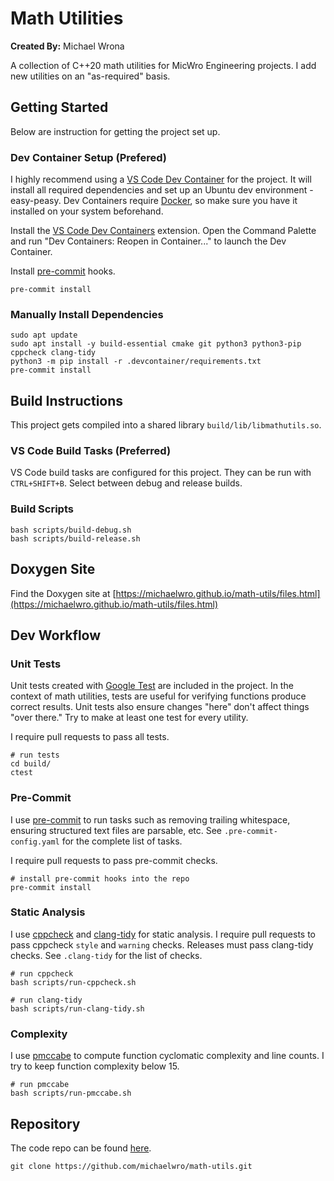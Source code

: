 # Math Utilities

**Created By:** Michael Wrona

A collection of C++20 math utilities for MicWro Engineering projects. I add new utilities on an "as-required" basis.

## Getting Started

Below are instruction for getting the project set up.

### Dev Container Setup (Prefered)

I highly recommend using a [VS Code Dev Container](https://code.visualstudio.com/docs/devcontainers/containers) for the project. It will install all required dependencies and set up an Ubuntu dev environment - easy-peasy. Dev Containers require [Docker](https://docs.docker.com/engine/install/), so make sure you have it installed on your system beforehand.

Install the [VS Code Dev Containers](vscode:extension/ms-vscode-remote.remote-containers) extension. Open the Command Palette and run "Dev Containers: Reopen in Container..." to launch the Dev Container.

Install [pre-commit](https://pre-commit.com/) hooks.

```shell
pre-commit install
```

### Manually Install Dependencies

```shell
sudo apt update
sudo apt install -y build-essential cmake git python3 python3-pip cppcheck clang-tidy
python3 -m pip install -r .devcontainer/requirements.txt
pre-commit install
```

## Build Instructions

This project gets compiled into a shared library `build/lib/libmathutils.so`.

### VS Code Build Tasks (Preferred)

VS Code build tasks are configured for this project. They can be run with `CTRL+SHIFT+B`. Select between debug and release builds.

### Build Scripts

```shell
bash scripts/build-debug.sh
bash scripts/build-release.sh
```

## Doxygen Site

Find the Doxygen site at [https://michaelwro.github.io/math-utils/files.html](https://michaelwro.github.io/math-utils/files.html)

## Dev Workflow

### Unit Tests

Unit tests created with [Google Test](https://github.com/google/googletest) are included in the project. In the context of math utilities, tests are useful for verifying functions produce correct results. Unit tests also ensure changes "here" don't affect things "over there." Try to make at least one test for every utility.

I require pull requests to pass all tests.

```shell
# run tests
cd build/
ctest
```

### Pre-Commit

I use [pre-commit](https://pre-commit.com/) to run tasks such as removing trailing whitespace, ensuring structured text files are parsable, etc. See `.pre-commit-config.yaml` for the complete list of tasks.

I require pull requests to pass pre-commit checks.

```shell
# install pre-commit hooks into the repo
pre-commit install
```

### Static Analysis

I use [cppcheck](https://cppcheck.sourceforge.io/) and [clang-tidy](https://clang.llvm.org/extra/clang-tidy/) for static analysis. I require pull requests to pass cppcheck `style` and `warning` checks. Releases must pass clang-tidy checks. See `.clang-tidy` for the list of checks.

```shell
# run cppcheck
bash scripts/run-cppcheck.sh

# run clang-tidy
bash scripts/run-clang-tidy.sh
```

### Complexity

I use [pmccabe](https://manpages.ubuntu.com/manpages/focal/man1/pmccabe.1.html) to compute function cyclomatic complexity and line counts. I try to keep function complexity below 15.

```shell
# run pmccabe
bash scripts/run-pmccabe.sh
```

## Repository

The code repo can be found [here](https://github.com/michaelwro/math-utils).

```shell
git clone https://github.com/michaelwro/math-utils.git
```
